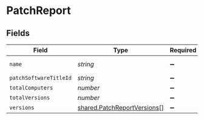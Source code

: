 # PatchReport


## Fields

| Field                                                                             | Type                                                                              | Required                                                                          | Description                                                                       | Example                                                                           |
| --------------------------------------------------------------------------------- | --------------------------------------------------------------------------------- | --------------------------------------------------------------------------------- | --------------------------------------------------------------------------------- | --------------------------------------------------------------------------------- |
| `name`                                                                            | *string*                                                                          | :heavy_minus_sign:                                                                | N/A                                                                               | Google Chrome                                                                     |
| `patchSoftwareTitleId`                                                            | *string*                                                                          | :heavy_minus_sign:                                                                | N/A                                                                               | 1                                                                                 |
| `totalComputers`                                                                  | *number*                                                                          | :heavy_minus_sign:                                                                | N/A                                                                               | 1                                                                                 |
| `totalVersions`                                                                   | *number*                                                                          | :heavy_minus_sign:                                                                | N/A                                                                               | 1                                                                                 |
| `versions`                                                                        | [shared.PatchReportVersions](../../../sdk/models/shared/patchreportversions.md)[] | :heavy_minus_sign:                                                                | N/A                                                                               |                                                                                   |